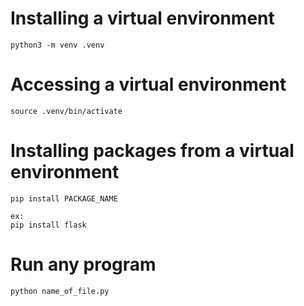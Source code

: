 # Installing a virtual environment
```
python3 -m venv .venv
```

# Accessing a virtual environment
```
source .venv/bin/activate
```

# Installing packages from a virtual environment
```
pip install PACKAGE_NAME

ex:
pip install flask
```

# Run any program
```
python name_of_file.py
```
